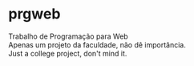 # prgweb
Trabalho de Programação para Web<br>
Apenas um projeto da faculdade, não dê importância.<br>
Just a college project, don't mind it.

